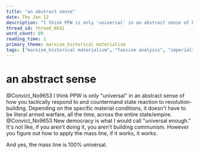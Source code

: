 ```yaml
---
title: "an abstract sense"
date: Thu Jan 12
description: "I think PPW is only 'universal' in an abstract sense of how you tactically respond to and countermand state reaction to revolution-building."
thread_id: thread_0541
word_count: 89
reading_time: 1
primary_theme: marxism_historical materialism
tags: ["marxism_historical materialism", "fascism analysis", "imperialism_colonialism"]
---
```


# an abstract sense

@Convict_No9653 I think PPW is only "universal" in an abstract sense of how you tactically respond to and countermand state reaction to revolution-building. Depending on the specific material conditions, it doesn't have to be literal armed warfare, all the time, across the entire state/empire. @Convict_No9653 New democracy is what I would call "universal enough." It's not like, if you aren't doing it, you aren't building communism. However you figure out how to apply the mass line, if it works, it works.

And yes, the mass line is 100% universal.